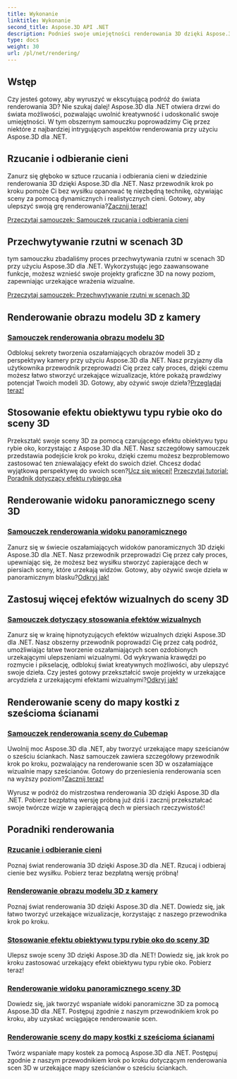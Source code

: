 ```yaml
---
title: Wykonanie
linktitle: Wykonanie
second_title: Aspose.3D API .NET
description: Podnieś swoje umiejętności renderowania 3D dzięki Aspose.3D dla .NET! Rzucaj cienie, twórz urzekające wizualizacje, stosuj efekty obiektywu typu rybie oko i nie tylko.
type: docs
weight: 30
url: /pl/net/rendering/
---
```

## Wstęp

Czy jesteś gotowy, aby wyruszyć w ekscytującą podróż do świata renderowania 3D? Nie szukaj dalej! Aspose.3D dla .NET otwiera drzwi do świata możliwości, pozwalając uwolnić kreatywność i udoskonalić swoje umiejętności. W tym obszernym samouczku poprowadzimy Cię przez niektóre z najbardziej intrygujących aspektów renderowania przy użyciu Aspose.3D dla .NET.

## Rzucanie i odbieranie cieni
 Zanurz się głęboko w sztuce rzucania i odbierania cieni w dziedzinie renderowania 3D dzięki Aspose.3D dla .NET. Nasz przewodnik krok po kroku pomoże Ci bez wysiłku opanować tę niezbędną technikę, ożywiając sceny za pomocą dynamicznych i realistycznych cieni. Gotowy, aby ulepszyć swoją grę renderowania?[Zacznij teraz!](./cast-receive-shadows/)

[Przeczytaj samouczek: Samouczek rzucania i odbierania cieni](./cast-receive-shadows/)


## Przechwytywanie rzutni w scenach 3D
tym samouczku zbadaliśmy proces przechwytywania rzutni w scenach 3D przy użyciu Aspose.3D dla .NET. Wykorzystując jego zaawansowane funkcje, możesz wznieść swoje projekty graficzne 3D na nowy poziom, zapewniając urzekające wrażenia wizualne.

[Przeczytaj samouczek: Przechwytywanie rzutni w scenach 3D](./capture-viewport/)


## Renderowanie obrazu modelu 3D z kamery
### [Samouczek renderowania obrazu modelu 3D](./render-3d-model-image/)
 Odblokuj sekrety tworzenia oszałamiających obrazów modeli 3D z perspektywy kamery przy użyciu Aspose.3D dla .NET. Nasz przyjazny dla użytkownika przewodnik przeprowadzi Cię przez cały proces, dzięki czemu możesz łatwo stworzyć urzekające wizualizacje, które pokażą prawdziwy potencjał Twoich modeli 3D. Gotowy, aby ożywić swoje dzieła?[Przeglądaj teraz!](./render-3d-model-image/)

## Stosowanie efektu obiektywu typu rybie oko do sceny 3D
Przekształć swoje sceny 3D za pomocą czarującego efektu obiektywu typu rybie oko, korzystając z Aspose.3D dla .NET. Nasz szczegółowy samouczek przedstawia podejście krok po kroku, dzięki czemu możesz bezproblemowo zastosować ten zniewalający efekt do swoich dzieł. Chcesz dodać wyjątkową perspektywę do swoich scen?[Ucz się więcej!](./fisheye-lens-effect-3d-scene/)
[Przeczytaj tutorial: Poradnik dotyczący efektu rybiego oka](./fisheye-lens-effect-3d-scene/)

## Renderowanie widoku panoramicznego sceny 3D
### [Samouczek renderowania widoku panoramicznego](./render-panorama-view/)
 Zanurz się w świecie oszałamiających widoków panoramicznych 3D dzięki Aspose.3D dla .NET. Nasz przewodnik przeprowadzi Cię przez cały proces, upewniając się, że możesz bez wysiłku stworzyć zapierające dech w piersiach sceny, które urzekają widzów. Gotowy, aby ożywić swoje dzieła w panoramicznym blasku?[Odkryj jak!](./render-panorama-view/)

## Zastosuj więcej efektów wizualnych do sceny 3D
### [Samouczek dotyczący stosowania efektów wizualnych](./apply-visual-effects/)
Zanurz się w krainę hipnotyzujących efektów wizualnych dzięki Aspose.3D dla .NET. Nasz obszerny przewodnik poprowadzi Cię przez całą podróż, umożliwiając łatwe tworzenie oszałamiających scen ozdobionych urzekającymi ulepszeniami wizualnymi. Od wykrywania krawędzi po rozmycie i pikselację, odblokuj świat kreatywnych możliwości, aby ulepszyć swoje dzieła. Czy jesteś gotowy przekształcić swoje projekty w urzekające arcydzieła z urzekającymi efektami wizualnymi?[Odkryj jak!](./apply-visual-effects/)

## Renderowanie sceny do mapy kostki z sześcioma ścianami
### [Samouczek renderowania sceny do Cubemap](./render-scene-cubemap/)
 Uwolnij moc Aspose.3D dla .NET, aby tworzyć urzekające mapy sześcianów o sześciu ściankach. Nasz samouczek zawiera szczegółowy przewodnik krok po kroku, pozwalający na renderowanie scen 3D w oszałamiające wizualnie mapy sześcianów. Gotowy do przeniesienia renderowania scen na wyższy poziom?[Zacznij teraz!](./render-scene-cubemap/)

Wyrusz w podróż do mistrzostwa renderowania 3D dzięki Aspose.3D dla .NET. Pobierz bezpłatną wersję próbną już dziś i zacznij przekształcać swoje twórcze wizje w zapierającą dech w piersiach rzeczywistość!
## Poradniki renderowania
### [Rzucanie i odbieranie cieni](./cast-receive-shadows/)
Poznaj świat renderowania 3D dzięki Aspose.3D dla .NET. Rzucaj i odbieraj cienie bez wysiłku. Pobierz teraz bezpłatną wersję próbną!
### [Renderowanie obrazu modelu 3D z kamery](./render-3d-model-image/)
Poznaj świat renderowania 3D dzięki Aspose.3D dla .NET. Dowiedz się, jak łatwo tworzyć urzekające wizualizacje, korzystając z naszego przewodnika krok po kroku.
### [Stosowanie efektu obiektywu typu rybie oko do sceny 3D](./fisheye-lens-effect-3d-scene/)
Ulepsz swoje sceny 3D dzięki Aspose.3D dla .NET! Dowiedz się, jak krok po kroku zastosować urzekający efekt obiektywu typu rybie oko. Pobierz teraz!
### [Renderowanie widoku panoramicznego sceny 3D](./render-panorama-view/)
Dowiedz się, jak tworzyć wspaniałe widoki panoramiczne 3D za pomocą Aspose.3D dla .NET. Postępuj zgodnie z naszym przewodnikiem krok po kroku, aby uzyskać wciągające renderowanie scen.
### [Renderowanie sceny do mapy kostki z sześcioma ścianami](./render-scene-cubemap/)
Twórz wspaniałe mapy kostek za pomocą Aspose.3D dla .NET. Postępuj zgodnie z naszym przewodnikiem krok po kroku dotyczącym renderowania scen 3D w urzekające mapy sześcianów o sześciu ściankach.